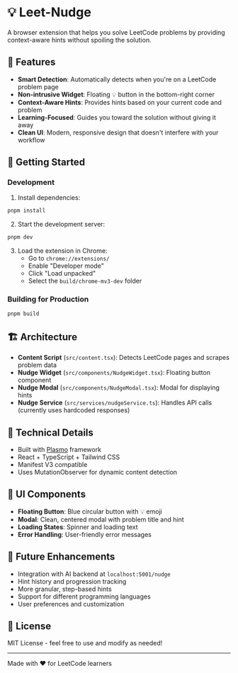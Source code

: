 # 💡 Leet-Nudge

A browser extension that helps you solve LeetCode problems by providing context-aware hints without spoiling the solution.

## 🎯 Features

- **Smart Detection**: Automatically detects when you're on a LeetCode problem page
- **Non-intrusive Widget**: Floating 💡 button in the bottom-right corner
- **Context-Aware Hints**: Provides hints based on your current code and problem
- **Learning-Focused**: Guides you toward the solution without giving it away
- **Clean UI**: Modern, responsive design that doesn't interfere with your workflow

## 🚀 Getting Started

### Development

1. Install dependencies:
```bash
pnpm install
```

2. Start the development server:
```bash
pnpm dev
```

3. Load the extension in Chrome:
   - Go to `chrome://extensions/`
   - Enable "Developer mode"
   - Click "Load unpacked"
   - Select the `build/chrome-mv3-dev` folder

### Building for Production

```bash
pnpm build
```

## 🏗️ Architecture

- **Content Script** (`src/content.tsx`): Detects LeetCode pages and scrapes problem data
- **Nudge Widget** (`src/components/NudgeWidget.tsx`): Floating button component
- **Nudge Modal** (`src/components/NudgeModal.tsx`): Modal for displaying hints
- **Nudge Service** (`src/services/nudgeService.ts`): Handles API calls (currently uses hardcoded responses)

## 🔧 Technical Details

- Built with [Plasmo](https://www.plasmo.com/) framework
- React + TypeScript + Tailwind CSS
- Manifest V3 compatible
- Uses MutationObserver for dynamic content detection

## 🎨 UI Components

- **Floating Button**: Blue circular button with 💡 emoji
- **Modal**: Clean, centered modal with problem title and hint
- **Loading States**: Spinner and loading text
- **Error Handling**: User-friendly error messages

## 🔮 Future Enhancements

- Integration with AI backend at `localhost:5001/nudge`
- Hint history and progression tracking
- More granular, step-based hints
- Support for different programming languages
- User preferences and customization

## 📝 License

MIT License - feel free to use and modify as needed!

---

Made with ❤️ for LeetCode learners

